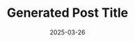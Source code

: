 ---
title: 'Generated Post Title'
date: '2025-03-26'
image: 'https://cdn.diblasio.social/static/photos/2025/20250326_105336.jpg'
thumbnail: 'https://cdn.diblasio.social/static/photos/2025/thumbnails/20250326_105336.jpg'
alt_text: "A man crosses a street in an urban area with tall buildings and a visible capitol dome in the background."
tags:
  - "#Photography"
  - "#StreetPhotography"
  - "#UrbanLandscape"
  - "#CityLife"
  - "#Architecture"
  - "#TravelPhotography"
  - "#Fujifilm"
  - "#XT4"
  - "#DocumentaryPhotography"
description: ''
created_date: '2025-03-26'
location: "学达村, 察拉乡, 察雅县 བྲག་གཡབ་རྫོང།, 昌都市 ཆབ་མདོ་ས་ཁུལ།, 西藏自治区 བོད་རང་སྐྱོང་ལྗོངས།, 中国"
exif_data: "FUJIFILM X-T4 XF35mmF2 R WR (1/240 | f/8 | ISO 160)"
draft: false
---